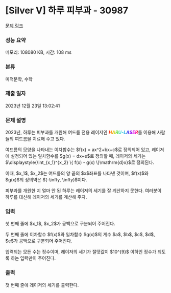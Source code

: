 # [Silver V] 하루 피부과 - 30987 

[문제 링크](https://www.acmicpc.net/problem/30987) 

### 성능 요약

메모리: 108080 KB, 시간: 108 ms

### 분류

미적분학, 수학

### 제출 일자

2023년 12월 23일 13:02:41

### 문제 설명

<p>2023년, 하루는 피부과를 개원해 여드름 전용 레이저인 <span style="background: linear-gradient(90deg, rgba(255,0,0,1) 0%, rgba(255,154,0,1) 10%, rgba(208,222,33,1) 20%, rgba(79,220,74,1) 30%, rgba(63,218,216,1) 40%, rgba(47,201,226,1) 50%, rgba(28,127,238,1) 60%, rgba(95,21,242,1) 70%, rgba(186,12,248,1) 80%, rgba(251,7,217,1) 90%, rgba(255,0,0,1) 100%); background-clip: text; color: transparent; -webkit-background-clip: text; -webkit-text-fill-color: transparent; font-weight: bold; font-style: italic;">HARU-LASER</span>를 이용해 사람들의 여드름을 치료해 주고 있다. </p>

<p>여드름의 모양을 나타내는 이차함수는 $f(x) = ax^2+bx+c$로 정의되어 있고, 레이저에 설정되어 있는 일차함수를 $g(x) = dx+e$로 정의할 때, 레이저의 세기는 $\displaystyle{\int_{x_1}^{x_2} \{ f(x) - g(x) \}\mathrm{d}x}$로 정의된다.</p>

<p>이때, $x_1$, $x_2$는 여드름의 양 끝의 $x$좌표를 나타낸 것이며, $f(x)$와 $g(x)$의 정의역은 $(-\infty, \infty)$이다.</p>

<p>피부과를 개원한 지 얼마 안 된 하루는 레이저의 세기를 잘 계산하지 못한다. 여러분이 하루를 대신해 레이저의 세기를 계산해 주자.</p>

### 입력 

 <p>첫 번째 줄에 $x_1$, $x_2$가 공백으로 구분되어 주어진다.</p>

<p>두 번째 줄에 이차함수 $f(x)$와 일차함수 $g(x)$의 계수 $a$, $b$, $c$, $d$, $e$가 공백으로 구분되어 주어진다.</p>

<p>입력되는 모든 수는 정수이며, 레이저의 세기가 절댓값이 $10^{9}$ 이하인 정수가 되도록 하는 입력만이 주어진다.</p>

### 출력 

 <p>첫 번째 줄에 레이저의 세기를 출력한다.</p>

